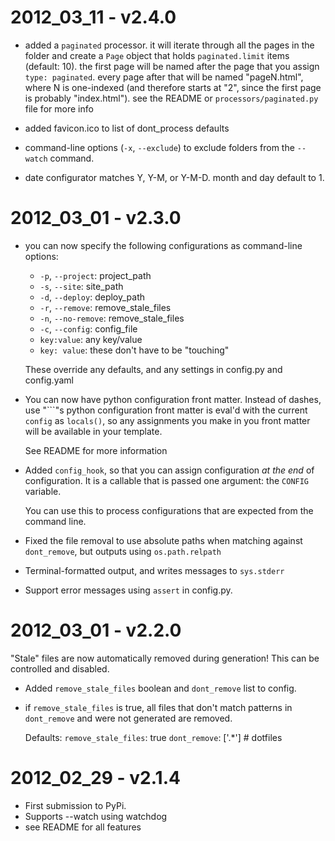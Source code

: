 2012_03_11 - v2.4.0
===================

* added a `paginated` processor.  it will iterate through all the pages in the folder and
  create a `Page` object that holds `paginated.limit` items (default: 10).  the first page
  will be named after the page that you assign `type: paginated`.  every page after that
  will be named "pageN.html", where N is one-indexed (and therefore starts at "2", since
  the first page is probably "index.html").  see the README or `processors/paginated.py`
  file for more info

* added favicon.ico to list of dont_process defaults

* command-line options (`-x`, `--exclude`) to exclude folders from the `--watch` command.

* date configurator matches Y, Y-M, or Y-M-D.  month and day default to 1.

2012_03_01 - v2.3.0
===================

* you can now specify the following configurations as command-line options:
  + `-p`, `--project`:   project_path
  + `-s`, `--site`:      site_path
  + `-d`, `--deploy`:    deploy_path
  + `-r`, `--remove`:    remove_stale_files
  + `-n`, `--no-remove`: remove_stale_files
  + `-c`, `--config`:    config_file
  + `key:value`:         any key/value
  + `key: value`:        these don't have to be "touching"

  These override any defaults, and any settings in config.py and config.yaml

* You can now have python configuration front matter.  Instead of dashes, use "\`\`\`"s
  python configuration front matter is eval'd with the current `config` as `locals()`,
  so any assignments you make in you front matter will be available in your template.

  See README for more information

* Added `config_hook`, so that you can assign configuration *at the end* of configuration.
  It is a callable that is passed one argument: the `CONFIG` variable.

  You can use this to process configurations that are expected from the command line.

* Fixed the file removal to use absolute paths when matching against `dont_remove`, but
  outputs using `os.path.relpath`

* Terminal-formatted output, and writes messages to `sys.stderr`

* Support error messages using `assert` in config.py.


2012_03_01 - v2.2.0
===================

"Stale" files are now automatically removed during generation!  This can be controlled
and disabled.

* Added `remove_stale_files` boolean and `dont_remove` list to config.

* if `remove_stale_files` is true, all files that don't match patterns in `dont_remove`
  and were not generated are removed.

  Defaults:
  `remove_stale_files`: true
  `dont_remove`: ['.*']  # dotfiles

2012_02_29 - v2.1.4
===================
* First submission to PyPi.
* Supports --watch using watchdog
* see README for all features
